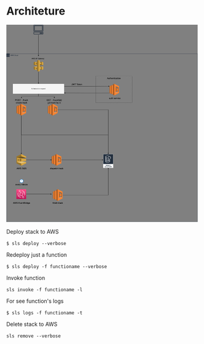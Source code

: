 # Architeture #

![image info](./draw.png)

Deploy stack to AWS
```
$ sls deploy --verbose
```

Redeploy just a function
```
$ sls deploy -f functioname --verbose
```

Invoke function
```
sls invoke -f functioname -l
```

For see function's logs
```
$ sls logs -f functioname -t 
```

Delete stack to AWS
```
sls remove --verbose
```
